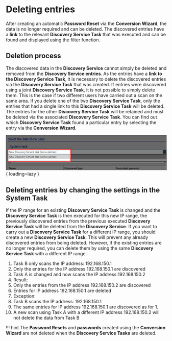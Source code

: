 # Deleting entries

After creating an automatic **Password Reset** via the **Conversion Wizard**, the data is no longer required and can be deleted. The discovered entries have a **link** to the relevant **Discovery Service Task** that was executed and can be found and displayed using the filter function.

## Deletion process

The discovered data in the **Discovery Service** cannot simply be deleted and removed from the **Discovery Service entries**. As the entries have a **link to the Discovery Service Task**, it is necessary to delete the discovered entries via the **Discovery Service Task** that was created. If entries were discovered using a joint **Discovery Service Task**, it is not possible to simply delete them. This is the case if two different users have carried out a scan on the same area. If you delete one of the two **Discovery Service Task**, only the entries that had a single link to this **Discovery Service Task** will be deleted. The entries for the other **Discovery Service Task** will be retained and must be deleted via the associated **Discovery Service Task**.
You can find out which **Discovery Service Task** found a particular entry by selecting the entry via the **Conversion Wizard**.

![picture passwords](/assets/en/client_modules/discovery_service/deleting_entries/deleting_entries_1.png){ loading=lazy }

## Deleting entries by changing the settings in the System Task

If the IP range for an existing **Discovery Service Task** is changed and the **Discovery Service Task** is then executed for this new IP range, the previously discovered entries from the previous executed **Discovery Service Task** will be deleted from the **Discovery Service**. If you want to carry out a **Discovery Service Task** for a different IP range, you should create a new **Discovery Service Task**. This will prevent any already discovered entries from being deleted. However, if the existing entries are no longer required, you can delete them by using the same **Discovery Service Task** with a different IP range.

1. Task B only scans the IP address: 192.168.150.1
2. Only the entries for the IP address 192.168.150.1 are discovered
3. Task A is changed and now scans the IP address:192.168.150.2
4. Result:
5. Only the entries from the IP address 192.168.150.2 are discovered
6. Entries for IP address 192.168.150.1 are deleted
7. Exception:
8. Task B scans the IP address: 192.168.150.1
9. The same entries for IP address 192.168.150.1 are discovered as for 1.
10. A new scan using Task A with a different IP address 192.168.150.2 will not delete the data from Task B

!!! hint
    The **Password Resets** and **passwords** created using the **Conversion Wizard** are not deleted when the **Discovery Service Tasks** are deleted.
